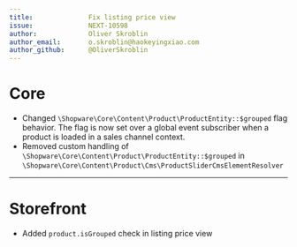```yaml
---
title:              Fix listing price view
issue:              NEXT-10598
author:             Oliver Skroblin
author_email:       o.skroblin@haokeyingxiao.com
author_github:      @OliverSkroblin
---
```

# Core
* Changed `\Shopware\Core\Content\Product\ProductEntity::$grouped` flag behavior. The flag is now set over a global event subscriber when a product is loaded in a sales channel context.
* Removed custom handling of `\Shopware\Core\Content\Product\ProductEntity::$grouped` in `\Shopware\Core\Content\Product\Cms\ProductSliderCmsElementResolver`
___
# Storefront
* Added `product.isGrouped` check in listing price view
